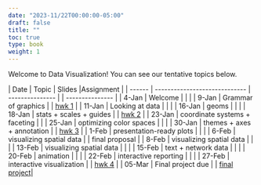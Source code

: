 ```yaml
---
date: "2023-11/22T00:00:00-05:00"
draft: false
title: ""
toc: true
type: book
weight: 1
---
```


Welcome to Data Visualization! You can see our tentative topics below. 

| Date   | Topic                         |  Slides |Assignment      |
| ------ | ----------------------------- | --------------- | | --------------- |
| 4-Jan  | Welcome                       |      |           |
| 9-Jan  | Grammar of graphics     |      | [hwk 1](/assignments/assign1/)           | 
| 11-Jan | Looking at data              |	 |                 |
| 16-Jan | geoms                         |  	|               |
| 18-Jan | stats + scales + guides  |     | [hwk 2](/assignments/assign2/)            |
| 23-Jan | coordinate systems + faceting | |
| 25-Jan | optimizing color spaces       |      |           |
| 30-Jan | themes + axes + annotation  |  | [hwk 3](/assignments/assign3/)            |
| 1-Feb  | presentation-ready plots      |  |               |
| 6-Feb  | visualizing spatial data      | | final proposal |
| 8-Feb  | visualizing spatial data      |   |              |
| 13-Feb | visualizing spatial data      |   |              |
| 15-Feb | text + network data           |   |              |
| 20-Feb | animation                     |      |           |
| 22-Feb | interactive reporting         |   |              |
| 27-Feb | interactive visualization     | | [hwk 4](/assignments/assign4/)           |
| 05-Mar | Final project due | | [final project](/assignments/final-project/)|